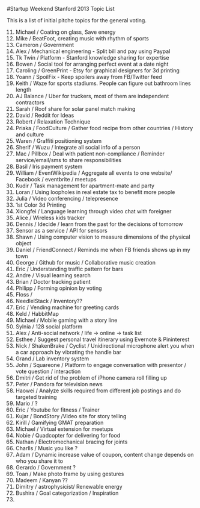 #Startup Weekend Stanford 2013 Topic List

This is a list of initial pitche topics for the general voting.

11. Michael / Coating on glass, Save energy
2. Mike / BeatFoot, creating music with rhythm of sports
3. Cameron / Government
4. Alex / Mechanical engineering - Split bill and pay using Paypal
5. Tk Twin / Platform -  Stanford knowledge sharing for expertise
6. Bowen / Social tool for arranging perfect event at a date night
7. Caroling / GreenPrint - Etsy for graphical designers for 3d printing
8. Yoann / SpoilFix - Keep spoilers away from FB/Twitter feed
9. Keith / Waze for sports stadiums. People can figure out bathroom lines length
10. AJ Balance / Uber for truckers, most of them are independent contractors
11. Sarah / Roof share for solar panel match making
12. David / Reddit for Ideas
13. Robert /  Relaxation Technique
14. Priaka / FoodCulture / Gather food recipe from other countries / History and culture
15. Waren / Graffiti positioning system
16. Sherif / Wuzu / Integrate all social info of a person
17. Mac / Pillbox / Deal with patient non-compliance / Reminder service/email/sms to share responsibilities
18. Basil / Iris payment system
19. William / EventWikipedia / Aggregate all events to one website/ Facebook / eventbrite / meetups
20. Kudir / Task management for apartment-mate and party
21. Loran / Using loopholes in real estate tax to benefit more people
22. Julia / Video conferencing / telepresence
23. 1st Color 3d Printing
24. Xiongfei / Language learning through video chat with foreigner
25. Alice / Wireless kids tracker
26. Dennis / Idecide / learn from the past for the decisions of tomorrow
27. Sensor as a service / API for sensors
28. Shawn /  Using computer vision to measure dimensions of the physical object
29. Daniel / FriendConnect / Reminds me when FB friends shows up in my town
30. George / Github for music / Collaborative music creation
31. Eric / Understanding traffic pattern for bars
32. Andre / Visual learning search
33. Brian / Doctor tracking patient
34. Philipp / Forming opinion by voting
35. Floss /
36. NeedlelStack / Inventory??
37. Eric  / Vending machine for greeting cards
38. Keld / HabbitMap
39. Michael / Mobile gaming with a story line
40. Sylnia / 128 social platform
41. Alex / Anti-social network / life -> online -> task list
42. Esthee / Suggest personal travel itinerary using Evernote & Pininterest
43. Nick / ShakenBrake / Cyclist / Unidirectional microphone alert you when a car approach by vibrating the handle bar
44. Grand / Lab inventory system
45. John / Squareone  / Platform to engage conversation with presentor / vote question / interaction
46. Dmitri / Get rid of the problem of iPhone camera roll filling up
47. Peter / Pandora for television news
48. Haowei / Analyze skills required from different job postings and do targeted training
49. Mario / ?
50. Eric / Youtube for fitness / Trainer
51. Kujar / BondStory /Video site for story telling
52. Kirill / Gamifying GMAT preparation
53. Michael / Virtual extension for meetups
54. Nobie / Quadcopter for delivering for food
55. Nathan / Electromechanical bracing for joints
56. Charlls / Music you like ?
57. Adam / Dynamic increase value of coupon, content change depends on who you share it to
58. Gerardo / Government ?
59. Toan / Make photo frame by using gestures
60. Madeem / Kanyan ??
61. Dimitry / astrophysicist/ Renewable energy
62. Bushira / Goal categorization / Inspiration
63. 
